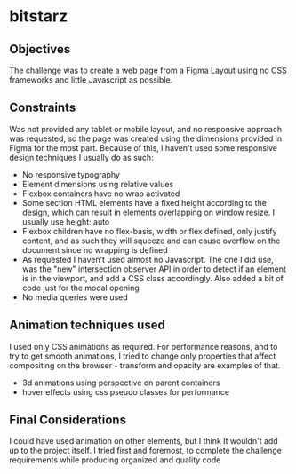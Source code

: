 # bitstarz

<h2>Objectives</h2>
<p>The challenge was to create a web page from a Figma Layout using no CSS frameworks and little Javascript as possible. </p>

<h2>Constraints</h2>

<p>Was not provided any tablet or mobile layout, and no responsive approach was requested, so the page was created using the dimensions provided in Figma for the most part. Because of this, I haven't used some responsive design techniques I usually do as such: </p>
<ul>
  <li>No responsive typography</li>
  <li>Element dimensions using relative values</li>
  <li>Flexbox containers have no wrap activated </li>
  <li>Some section HTML elements have a fixed height according to the design, which can result in elements overlapping on window resize. I usually use height: auto</li>
  <li>Flexbox children have no flex-basis, width or flex defined, only justify content, and as such they will squeeze and can cause overflow on the document since no wrapping is defined</li>
  <li>As requested I haven't used almost no Javascript. The one I did use, was the "new" intersection observer API in order to detect if an element is in the viewport, and add a CSS class accordingly. Also added a bit of code just for the modal opening</li>
  <li>No media queries were used</li>
  </ul>
  
<h2>Animation techniques used</h2>
  <p>I used only CSS animations as required. For performance reasons, and to try to get smooth animations, I tried to change only properties that affect compositing on the browser - transform and opacity are examples of that.</p>
  <ul>
    <li>3d animations using perspective on parent containers</li>
    <li>hover effects using css pseudo classes for performance</li>
  </ul>
  
<h2>Final Considerations</h2>
  <p>I could have used animation on other elements, but I think It wouldn't add up to the project itself. I tried first and foremost, to complete the challenge requirements while producing organized and quality code</p>
  
